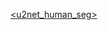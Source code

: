 [<u2net_human_seg>](<https://drive.usercontent.google.com/download?id=1m_Kgs91b21gayc2XLW0ou8yugAIadWVP&export=download&authuser=0&confirm=t&uuid=a8419776-e15f-4db8-9264-9b1ee874b6dc&at=APcmpoxHSwr96oGKt_nwwT4Lc9qH%3A1744967213122>)
